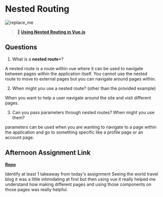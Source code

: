 # Nested Routing

![replace_me](https://codeworks.blob.core.windows.net/public/assets/img/illustrations/placeholder.svg)

> **📖 [Using Nested Routing in Vue.js](https://codeworksacademy.com/fs-student-guide/resources/wk6/04-Child-Routes)**

## Questions

1. What is a **nested route***?

A nested route is a route within vue where it can be used to navigate between pages within the application itself. You cannot use the nested route to move to external pages but you can navigate around pages within.

2. When might you use a nested route? (other than the provided example)

When you want to help a user navigate around the site and visit different pages.

3. Can you pass parameters through nested routes? When might you use them?

parameters can be used when you are wanting to navigate to a page within the application and go to something specific like a profile page or an account page.

## Afternoon Assignment Link

**[Repo](https://github.com/jsphbowers/World-Travel-Blog)**

Identify at least 1 takeaway from today's assignment
Seeing the world travel blog it was a little intimidating at first but then using vue it really helped me understand how making different pages and using those components on those pages was really helpful.
